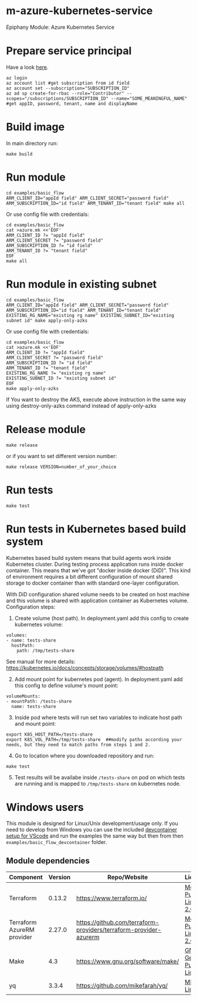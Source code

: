 # m-azure-kubernetes-service

Epiphany Module: Azure Kubernetes Service

# Prepare service principal

Have a look [here](https://www.terraform.io/docs/providers/azurerm/guides/service_principal_client_secret.html).

```shell
az login
az account list #get subscription from id field
az account set --subscription="SUBSCRIPTION_ID"
az ad sp create-for-rbac --role="Contributor" --scopes="/subscriptions/SUBSCRIPTION_ID" --name="SOME_MEANINGFUL_NAME" #get appID, password, tenant, name and displayName
```

# Build image

In main directory run:

```shell
make build
```

# Run module

```shell
cd examples/basic_flow
ARM_CLIENT_ID="appId field" ARM_CLIENT_SECRET="password field" ARM_SUBSCRIPTION_ID="id field" ARM_TENANT_ID="tenant field" make all
```

Or use config file with credentials:

```shell
cd examples/basic_flow
cat >azure.mk <<'EOF'
ARM_CLIENT_ID ?= "appId field"
ARM_CLIENT_SECRET ?= "password field"
ARM_SUBSCRIPTION_ID ?= "id field"
ARM_TENANT_ID ?= "tenant field"
EOF
make all
```

# Run module in existing subnet

```shell
cd examples/basic_flow
ARM_CLIENT_ID="appId field" ARM_CLIENT_SECRET="password field" ARM_SUBSCRIPTION_ID="id field" ARM_TENANT_ID="tenant field" EXISTING_RG_NAME="existing rg name" EXISTING_SUBNET_ID="existing subnet id" make apply-only-azks
```

Or use config file with credentials:

```shell
cd examples/basic_flow
cat >azure.mk <<'EOF'
ARM_CLIENT_ID ?= "appId field"
ARM_CLIENT_SECRET ?= "password field"
ARM_SUBSCRIPTION_ID ?= "id field"
ARM_TENANT_ID ?= "tenant field"
EXISTING_RG_NAME ?= "existing rg name"
EXISTING_SUBNET_ID ?= "existing subnet id"
EOF
make apply-only-azks
```

If You want to destroy the AKS, execute above instruction in the same way using destroy-only-azks command instead of apply-only-azks

# Release module

```shell
make release
```

or if you want to set different version number:

```shell
make release VERSION=number_of_your_choice
```

# Run tests

```
make test
```

# Run tests in Kubernetes based build system

Kubernetes based build system means that build agents work inside Kubernetes cluster. During testing process application runs inside docker container. This means that we've got "docker inside docker (DiD)". This kind of environment requires a bit different configuration of mount shared storage to docker container than with standard one-layer configuration.

With DiD configuration shared volume needs to be created on host machine and this volume is shared with application container as Kubernetes volume.
Configuration steps:

1.  Create volume  (host path). In deployment.yaml add this config to create kubernetes volume:

```
volumes:
- name: tests-share
  hostPath:
    path: /tmp/tests-share
```

See manual for more details: https://kubernetes.io/docs/concepts/storage/volumes/#hostpath

2. Add mount point for kubernetes pod (agent). In deployment.yaml add this config to define volume's mount point:

```
volumeMounts:
- mountPath: /tests-share
  name: tests-share
```

3. Inside pod where tests will run set two variables to indicate host path and mount point:

```
export K8S_HOST_PATH=/tests-share
export K8S_VOL_PATH=/tmp/tests-share  ##modify paths according your needs, but they need to match paths from steps 1 and 2.
```

4. Go to location where you downloaded repository and run:

```
make test
```

5. Test results will be availabe inside ```/tests-share``` on pod on which tests are running and is mapped to ```/tmp/tests-share``` on kubernetes node.

# Windows users

This module is designed for Linux/Unix development/usage only. If you need to develop from Windows you can use the included [devcontainer setup for VScode](https://code.visualstudio.com/docs/remote/containers-tutorial) and run the examples the same way but then from then ```examples/basic_flow_devcontainer``` folder.

## Module dependencies

| Component                 | Version | Repo/Website                                          | License                                                           |
| ------------------------- | ------- | ----------------------------------------------------- | ----------------------------------------------------------------- |
| Terraform                 | 0.13.2  | https://www.terraform.io/                             | [Mozilla Public License 2.0](https://github.com/hashicorp/terraform/blob/master/LICENSE) |
| Terraform AzureRM provider | 2.27.0 | https://github.com/terraform-providers/terraform-provider-azurerm | [Mozilla Public License 2.0](https://github.com/terraform-providers/terraform-provider-azurerm/blob/master/LICENSE) |
| Make                      | 4.3     | https://www.gnu.org/software/make/                    | [ GNU General Public License](https://www.gnu.org/licenses/gpl-3.0.html) |
| yq                        | 3.3.4   | https://github.com/mikefarah/yq/                      | [ MIT License](https://github.com/mikefarah/yq/blob/master/LICENSE) |
